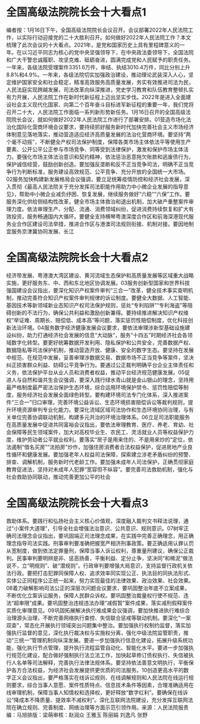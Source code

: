 # 全国高级法院院长会十大看点1

编者按：1月16日下午，全国高级法院院长会议召开。会议部署2022年人民法院工作，以实际行动迎接党的二十大胜利召开。如何做好2022年人民法院工作？本文梳理了此次会议的十大看点。2021年，是党和国家历史上具有里程碑意义的一年。在以习近平同志为核心的党中央坚强领导下，在中央政法委领导下，全国法院和广大干警忠诚履职、攻坚克难、砥砺奋进，圆满完成党和人民赋予的职责任务。一年来，各级法院受理案件3351.6万件，审结、执结3010.4万件，同比分别上升8.8%和4.9%。一年来，各级法院切实加强政治建设，推动理论武装深入人心，坚定维护国家安全和社会稳定，精准高效服务高质量发展，务实有效推进司法为民，人民法庭实现跨越发展，司法改革向纵深推进，党史学习教育和队伍教育整顿扎实有力开展，人民法院工作在新时代新征程上迈出坚实步伐。2022年是进入全面建设社会主义现代化国家、向第二个百年奋斗目标进军新征程的重要一年，我们党将召开二十大，人民法院工作面临一系列新形势新任务。1月16日召开的全国高级法院院长会议，就如何做好2022年人民法院工作进行了部署安排。01营造市场化法治化国际化营商环境会议要求，要持续抓好服务新时代加快完善社会主义市场经济体制意见落地落实，推动营造适应经济高质量发展的法治化营商环境。要坚持“两个毫不动摇”，不断健全产权司法保护制度，保障各类市场主体依法平等使用生产要素、公开公平公正参与市场竞争、同等受到法律保护，激发和保护市场主体活力。要强化市场主体法治意识和契约精神，依法惩治恶意拖欠账款和逃废债行为，保护诚信经营，鼓励创新创造。要加强反垄断和反不正当竞争司法，明确不正当竞争行为判断标准，服务建设高效规范、公平竞争、充分开放的全国统一大市场。02服务加快构建新发展格局会议强调，要立足统筹疫情防控和经济社会发展，深入贯彻《最高人民法院关于充分发挥司法职能作用助力中小微企业发展的指导意见》，帮助中小微企业减负纾困、恢复发展，继续服务做好“六稳”“六保”工作。要服务深化供给侧结构性改革，健全市场主体救治和退出机制，加大破产重整案件审理力度。依法审理生产、分配、流通、消费领域纠纷，促进消费持续恢复和扩大有效投资，服务畅通国内大循环。要健全支持横琴粤澳深度合作区和前海深港现代服务业合作区建设司法举措，推进合作区与港澳司法规则衔接、机制对接。要因地制宜服务京津冀协同发展、长江

# 全国高级法院院长会十大看点2

经济带发展、粤港澳大湾区建设、黄河流域生态保护和高质量发展等区域重大战略实施，更好服务东、中、西和东北地区协调发展。03服务创新型国家和世界科技强国建设会议指出，要深化知识产权案件审判“三合一”改革，健全技术事实查明机制，推动完善符合知识产权案件审判规律的诉讼制度。要健全大数据、人工智能、基因技术等新领域新业态知识产权司法保护规则，惩处“专利陷阱”“专利海盗”等阻碍创新的不法行为，确保公共利益和激励创新兼得。要持续推进解决知识产权维权“举证难、周期长、赔偿低、成本高”等问题，落实惩罚性赔偿制度，优化科技创新法治环境。04服务数字经济健康发展会议要求，要依法审理涉新型基础设施建设纠纷，助力打通经济社会发展的信息“大动脉”，服务“十四五”时期经济社会各领域数字化转型。要更好统筹数据开发利用、隐私保护和公共安全，完善数据产权、数据隐私等司法保护机制，推动营造开放、健康、安全的数字生态。要坚持在发展中规范、在规范中发展，妥善审理涉数据交易、数据市场不正当竞争等案件，坚决纠正损害群众利益、妨碍公平竞争行为。要通过公正裁判明确平台企业主体责任和义务，依法保护平台从业人员和消费者权益，推动平台经济规范健康发展。05促进人与自然和谐共生会议强调，要深入践行绿水青山就是金山银山的理念，坚持用最严格制度最严密法治保护生态环境，综合运用环境保护禁令、惩罚性赔偿等制度，服务经济社会发展全面绿色转型。要构建环境司法专门化体系，深入推进案件“三合一”归口审理，完善环境公益诉讼、生态环境损害赔偿诉讼等裁判规则，提升环境资源审判专业化能力。要深化流域区域司法协作和生态环境协同治理，与有关单位完善协调联动机制，构建多元共治的环境治理体系。06立足司法职能服务在高质量发展中促进共同富裕会议指出，要依法审理教育、医疗、养老、育幼、社会保障等民生领域案件，加大对高校毕业生、农民工、灵活就业人员等权益保护力度，维护劳动者公平就业权利。要落实“房子是用来住的、不是用来炒的”定位，依法遏制“借名买房”“法拍房”炒作，加强住房消费者合法权益保护，促进房地产业良性循环和健康发展。要加强老年人权益司法保障，探索建立涉老矛盾纠纷的预警、排查、调解机制，服务新时代老龄工作。要加强未成年人司法保护，正确贯彻家庭教育促进法，坚持对未成年人犯罪“宽容但不纵容”。要完善司法救助机制，强化与社会救助协同联动，推动完善更加公平的社会

# 全国高级法院院长会十大看点3

救助体系。要践行和弘扬社会主义核心价值观，深度融入裁判文书释法说理，通过“小案件大道理”，引导全社会增强法治意识、公共意识、规则意识。07树牢正确司法理念会议指出，要巩固端正司法理念成果，在实践中完善正确理念，用正确理念指导司法实践。刑事审判要准确把握宽严相济刑事政策。要正确适用认罪认罚从宽制度，做到依法定罪量刑，保障当事人诉讼权利，尊重量刑建议，确保公正裁判。民事审判要明辨是非、惩恶扬善，平衡利益、定分止争，坚决同“和稀泥”做法说不，立“明规则”、破“潜规则”。行政审判要增强大局意识，支持监督行政机关依法行政。要把打击犯罪同保障人权、追求效率同实现公正、执法目的同执法形式、实体公正同程序公正统一起来，努力实现最佳的法律效果、政治效果、社会效果。08着力破解影响司法公正的深层次问题会议要求，要巩固整治年底不立案成果，不断优化立案诉讼服务，保障人民群众诉权。要巩固整治裁量权行使不规范、违法“超审限”成果。要巩固整治违规违法办理“减假暂”案件成果，落实减刑假释案件实质化审理意见。09巩固拓展解决执行难成果会议强调，要加快推进执行难综合治理源头治理，不断完善网络执行查控、失信联合惩戒等联动机制。要深化“一案双查”，常态化开展执行领域突出问题集中整治。要加强执行权制约监督，落实加强执行监督的意见，深化执行裁决权与实施权分离，强化中级法院监管职责，推动“三统一”管理机制向纵深发展。要进一步加强执行信息化建设，拓展升级系统功能，强化执行节点管理，提升执行流程监管自动化、智能化水平。要进一步加强执行规范化建设，配合做好强制执行法立法工作，加快起草修订债权执行、失信被执行人名单等司法解释，完善执行法律法规体系。要坚持依法善意文明执行，平衡保护各方合法权益，为经济社会发展提供更优质的司法服务。10创造更高水平的数字正义会议指出，要严格落实在线诉讼规则、在线调解规则和人民法院在线运行规则要求，综合当事人意愿、案件性质特点、信息技术条件等因素，合理准确适用在线审理机制，保障当事人知情权和选择权，更好释放“数字红利”。要确保在线诉讼“降成本不降质量、提效率不减权利”。深化互联网法院建设，充分发挥互联网法院在确立规则、完善制度、网络治理等方面示范引领作用。来源：人民法院报责编：马旭排版：梁萌审核：赵润众 王雅玉 陈丽娟 刘逸凡 张野

